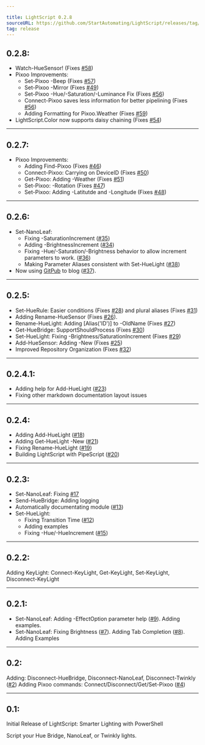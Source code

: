 ```yaml
---

title: LightScript 0.2.8
sourceURL: https://github.com/StartAutomating/LightScript/releases/tag/v0.2.8
tag: release
---
```

## 0.2.8:

* Watch-HueSensor! (Fixes [#58](https://github.com/StartAutomating/LightScript/issues/58))
* Pixoo Improvements:
  * Set-Pixoo -Beep (Fixes [#57](https://github.com/StartAutomating/LightScript/issues/57))
  * Set-Pixoo -Mirror (Fixes [#49](https://github.com/StartAutomating/LightScript/issues/49))
  * Set-Pixoo -Hue/-Saturation/-Luminance Fix (Fixes [#56](https://github.com/StartAutomating/LightScript/issues/56))
  * Connect-Pixoo saves less information for better pipelining (Fixes [#56](https://github.com/StartAutomating/LightScript/issues/56))
  * Adding Formatting for Pixoo.Weather (Fixes [#59](https://github.com/StartAutomating/LightScript/issues/59))
* LightScript.Color now supports daisy chaining (Fixes [#54](https://github.com/StartAutomating/LightScript/issues/54))

---

## 0.2.7:

* Pixoo Improvements:
  * Adding Find-Pixoo (Fixes [#46](https://github.com/StartAutomating/LightScript/issues/46))
  * Connect-Pixoo:  Carrying on DeviceID (Fixes [#50](https://github.com/StartAutomating/LightScript/issues/50))
  * Get-Pixoo:  Adding -Weather (Fixes [#51](https://github.com/StartAutomating/LightScript/issues/51))
  * Set-Pixoo:  -Rotation (Fixes [#47](https://github.com/StartAutomating/LightScript/issues/47))
  * Set-Pixoo:  Adding -Latitutde and -Longitude (Fixes [#48](https://github.com/StartAutomating/LightScript/issues/48))

---
  

## 0.2.6:
* Set-NanoLeaf:
    * Fixing -SaturationIncrement ([#35](https://github.com/StartAutomating/LightScript/issues/35))
    * Adding -BrightnessIncrement ([#34](https://github.com/StartAutomating/LightScript/issues/34))
    * Fixing -Hue/-Saturation/-Brightness behavior to allow increment parameters to work. ([#36](https://github.com/StartAutomating/LightScript/issues/36))
    * Making Parameter Aliases consistent with Set-HueLight ([#38](https://github.com/StartAutomating/LightScript/issues/38))
* Now using [GitPub](https://github.com/StartAutomating/GitPub) to blog ([#37](https://github.com/StartAutomating/LightScript/issues/37)).

---

## 0.2.5:
* Set-HueRule:  Easier conditions (Fixes [#28](https://github.com/StartAutomating/LightScript/issues/28)) and plural aliases (Fixes [#31](https://github.com/StartAutomating/LightScript/issues/31))
* Adding Rename-HueSensor (Fixes [#26](https://github.com/StartAutomating/LightScript/issues/26)).
* Rename-HueLight: Adding [Alias('ID')] to -OldName (Fixes [#27](https://github.com/StartAutomating/LightScript/issues/27))
* Get-HueBridge:  SupportShouldProcess (Fixes [#30](https://github.com/StartAutomating/LightScript/issues/30))
* Set-HueLight:  Fixing -Brightness/SaturationIncrement (Fixes [#29](https://github.com/StartAutomating/LightScript/issues/29))
* Add-HueSensor:  Adding -New (Fixes [#25](https://github.com/StartAutomating/LightScript/issues/25))
* Improved Repository Organization (Fixes [#32](https://github.com/StartAutomating/LightScript/issues/32))

---

## 0.2.4.1:
* Adding help for Add-HueLight ([#23](https://github.com/StartAutomating/LightScript/issues/23))
* Fixing other markdown documentation layout issues

---

## 0.2.4:
* Adding Add-HueLight ([#18](https://github.com/StartAutomating/LightScript/issues/18))
* Adding Get-HueLight -New ([#21](https://github.com/StartAutomating/LightScript/issues/21))
* Fixing Rename-HueLight ([#19](https://github.com/StartAutomating/LightScript/issues/19))
* Building LightScript with PipeScript ([#20](https://github.com/StartAutomating/LightScript/issues/20))

---

## 0.2.3:
* Set-NanoLeaf:  Fixing [#17](https://github.com/StartAutomating/LightScript/issues/17)
* Send-HueBridge:  Adding logging
* Automatically documentating module ([#13](https://github.com/StartAutomating/LightScript/issues/13))
* Set-HueLight:
  * Fixing Transition Time ([#12](https://github.com/StartAutomating/LightScript/issues/12))
  * Adding examples
  * Fixing -Hue/-HueIncrement ([#15](https://github.com/StartAutomating/LightScript/issues/15))   

---

## 0.2.2:
Adding KeyLight: Connect-KeyLight, Get-KeyLight, Set-KeyLight, Disconnect-KeyLight

---

## 0.2.1:
* Set-NanoLeaf:  Adding -EffectOption parameter help ([#9](https://github.com/StartAutomating/LightScript/issues/9)).  Adding examples.
* Set-NanoLeaf:  Fixing Brightness ([#7](https://github.com/StartAutomating/LightScript/issues/7)).  Adding Tab Completion ([#8](https://github.com/StartAutomating/LightScript/issues/8)).  Adding Examples

---

## 0.2:
Adding: Disconnect-HueBridge, Disconnect-NanoLeaf, Disconnect-Twinkly ([#2](https://github.com/StartAutomating/LightScript/issues/2))
Adding Pixoo commands: Connect/Disconnect/Get/Set-Pixoo ([#4](https://github.com/StartAutomating/LightScript/issues/4))

---

## 0.1:
Initial Release of LightScript:  Smarter Lighting with PowerShell

Script your Hue Bridge, NanoLeaf, or Twinkly lights.
